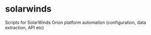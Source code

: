 # solarwinds
Scripts for SolarWinds Orion platform automation (configuration, data extraction, API etc)
